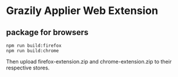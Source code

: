 # Grazily Applier Web Extension

## package for browsers

    npm run build:firefox
    npm run build:chrome

Then upload firefox-extension.zip and chrome-extension.zip to their respective stores.
